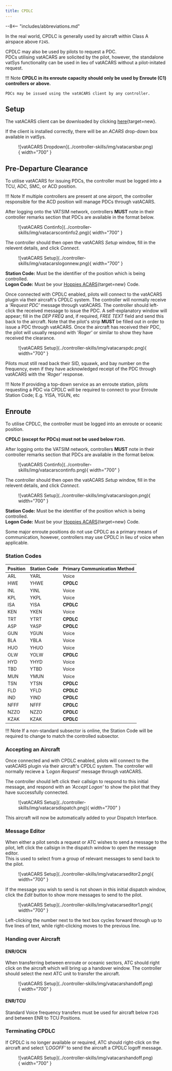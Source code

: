 ```yaml
---
title: CPDLC
---
```


--8<-- "includes/abbreviations.md"

In the real world, CPDLC is generally used by aircraft within Class A airspace above `F245`.

CPDLC may also be used by pilots to request a PDC.    
PDCs utilising vatACARS are solicited by the pilot, however, the standalone vatSys functionality can be used in lieu of vatACARS without a pilot-initated request.

!!! Note
    **CPDLC in its enroute capacity should only be used by Enroute (C1) controllers or above.**

    PDCs may be issued using the vatACARS client by any controller.

## Setup

The vatACARS client can be downloaded by clicking [here](https://vatacars.com/){target=new}.  

If the client is installed correctly, there will be an *ACARS* drop-down box available in vatSys.

<figure markdown>
![vatACARS Dropdown](../controller-skills/img/vatacarsbar.png){ width="700" }
</figure>

## Pre-Departure Clearance

To utilise vatACARS for issuing PDCs, the controller must be logged into a TCU, ADC, SMC, or ACD position.

!!! Note
    If multiple controllers are present at one airport, the controller responsible for the ACD position will manage PDCs through vatACARS.

After logging onto the VATSIM network, controllers **MUST** note in their controller remarks section that PDCs are available in the format below.

<figure markdown>
![vatACARS Continfo](../controller-skills/img/vatacarscontinfo2.png){ width="700" }
</figure>

The controller should then open the vatACARS *Setup* window, fill in the relevent details, and click *Connect*.

<figure markdown>
![vatACARS Setup](../controller-skills/img/vatacarslogonnew.png){ width="700" }
</figure>

**Station Code:** Must be the identifier of the position which is being controlled.          
**Logon Code:** Must be your [Hoppies ACARS](https://www.hoppie.nl/acars/system/register.html){target=new} Code.

Once connected with CPDLC enabled, pilots will connect to the vatACARS plugin via their aircraft's CPDLC system. The controller will normally receive a *'Request PDC'* message through vatACARS. The controller should left-click the received message to issue the PDC. A self-explanatory window will appear; fill in the *DEP FREQ* and, if required, *FREE TEXT* field and send this back to the aircraft. Note that the pilot's strip **MUST** be filled out in order to issue a PDC through vatACARS. Once the aircraft has received their PDC, the pilot will usually respond with *'Roger'* or similar to show they have received the clearance.


<figure markdown>
![vatACARS Setup](../controller-skills/img/vatacarspdc.png){ width="700" }
</figure>

Pilots must still read back their SID, squawk, and bay number on the frequency, even if they have acknowledged receipt of the PDC through vatACARS with the *'Roger'* response.

!!! Note
    If providing a top-down service as an enroute station, pilots requesting a PDC via CPDLC will be required to connect to your Enroute Station Code; E.g. YISA, YGUN, etc

## Enroute

To utilise CPDLC, the controller must be logged into an enroute or oceanic position.

**CPDLC (except for PDCs) must not be used below `F245`.**

After logging onto the VATSIM network, controllers **MUST** note in their controller remarks section that PDCs are available in the format below.

<figure markdown>
![vatACARS Continfo](../controller-skills/img/vatacarscontinfo.png){ width="700" }
</figure>

The controller should then open the vatACARS *Setup* window, fill in the relevent details, and click *Connect*.

<figure markdown>
![vatACARS Setup](../controller-skills/img/vatacarslogon.png){ width="700" }
</figure>

**Station Code:** Must be the identifier of the position which is being controlled.          
**Logon Code:** Must be your [Hoppies ACARS](https://www.hoppie.nl/acars/system/register.html){target=new} Code.
    
Some major enroute positions do not use CPDLC as a primary means of communication, however, controllers may use CPDLC in lieu of voice when applicable.

### Station Codes

| Position | Station Code | Primary Communication Method |
| --- | ---- | ----- |
| ARL | YARL | Voice |
| HWE | YHWE | **CPDLC** |
| INL | YINL | Voice |
| KPL | YKPL| Voice |
| ISA | YISA | **CPDLC** |
| KEN | YKEN | Voice |
| TRT | YTRT | **CPDLC** |
| ASP | YASP | **CPDLC** |
| GUN | YGUN | Voice |
| BLA | YBLA | Voice |
| HUO | YHUO | Voice |
| OLW | YOLW | **CPDLC** |
| HYD | YHYD | Voice |
| TBD | YTBD | Voice |
| MUN | YMUN | Voice |
| TSN | YTSN | **CPDLC** |
| FLD | YFLD | **CPDLC** |
| IND | YIND | **CPDLC** |
| NFFF | NFFF | **CPDLC** |
| NZZO | NZZO | **CPDLC** |
| KZAK | KZAK | **CPDLC** |

!!! Note
    If a non-standard subsector is online, the Station Code will be required to change to match the controlled subsector.

### Accepting an Aircraft

Once connected and with CPDLC enabled, pilots will connect to the vatACARS plugin via their aircraft's CPDLC system. The controller will normally recieve a *'Logon Request'* message through vatACARS.         

The controller should left click their callsign to respond to this initial message, and respond with an *'Accept Logon'*  to show the pilot that they have successfully connected. 

<figure markdown>
![vatACARS Setup](../controller-skills/img/vatacarsdispatch.png){ width="700" }
</figure>

This aircraft will now be automatically added to your Dispatch Interface.

### Message Editor

When either a pilot sends a request or ATC wishes to send a message to the pilot, left click the callsign in the dispatch window to open the message editor.         
This is used to select from a group of relevant messages to send back to the pilot.   

<figure markdown>
![vatACARS Setup](../controller-skills/img/vatacarseditor2.png){ width="700" }
</figure>

If the message you wish to send is not shown in this initial dispatch window, click the *Edit* button to show more messages to send to the pilot.

<figure markdown>
![vatACARS Setup](../controller-skills/img/vatacarseditor1.png){ width="700" }
</figure>

Left-clicking the number next to the text box cycles forward through up to five lines of text, while right-clicking moves to the previous line.

### Handing over Aircraft

#### ENR/OCN

When transferring between enroute or oceanic sectors, ATC should right click on the aircraft which will bring up a handover window. The controller should select the next ATC unit to transfer the aircraft.

<figure markdown>
![vatACARS Setup](../controller-skills/img/vatacarshandoff.png){ width="700" }
</figure>

#### ENR/TCU

Standard Voice frequency transfers must be used for aircraft below `F245` and between ENR to TCU Positions. 

### Terminating CPDLC

If CPDLC is no longer available or required, ATC should right-click on the aircraft and select *'LOGOFF'* to send the aircraft a CPDLC logoff message.

<figure markdown>
![vatACARS Setup](../controller-skills/img/vatacarshandoff.png){ width="700" }
</figure>
